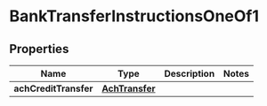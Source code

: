 

# BankTransferInstructionsOneOf1


## Properties

| Name | Type | Description | Notes |
|------------ | ------------- | ------------- | -------------|
|**achCreditTransfer** | [**AchTransfer**](AchTransfer.md) |  |  |



